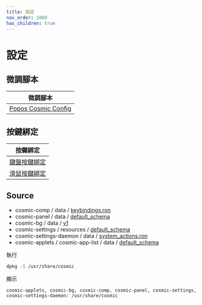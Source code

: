```yaml
---
title: 設定
nav_order: 2000
has_children: true
---
```



# 設定




## 微調腳本

| 微調腳本 |
| -------- |
| [Popos Cosmic Config](https://github.com/samwhelp/popos-cosmic-adjustment/tree/main/prototype/main/cosmic-config/Main) |




## 按鍵綁定

| 按鍵綁定 |
| --- |
| [鍵盤按鍵綁定](https://samwhelp.github.io/note-about-popos-cosmic/read/config/keybind.html) |
| [滑鼠按鍵綁定](https://samwhelp.github.io/note-about-popos-cosmic/read/config/mousebind.html) |




## Source

* cosmic-comp / data / [keybindings.ron](https://github.com/pop-os/cosmic-comp/blob/master/data/keybindings.ron)
* cosmic-panel / data / [default_schema](https://github.com/pop-os/cosmic-panel/tree/master/data/default_schema)
* cosmic-bg / data / [v1](https://github.com/pop-os/cosmic-bg/tree/master/data/v1)
* cosmic-settings / resources / [default_schema](https://github.com/pop-os/cosmic-settings/tree/master/resources/default_schema)
* cosmic-settings-daemon / data / [system_actions.ron](https://github.com/pop-os/cosmic-settings-daemon/blob/master/data/system_actions.ron)
* cosmic-applets / cosmic-app-list / data / [default_schema](https://github.com/pop-os/cosmic-applets/tree/master/cosmic-app-list/data/default_schema/com.system76.CosmicAppList/v1)


執行

``` sh
dpkg -S /usr/share/cosmic
```

顯示

```
cosmic-applets, cosmic-bg, cosmic-comp, cosmic-panel, cosmic-settings, cosmic-settings-daemon: /usr/share/cosmic
```
